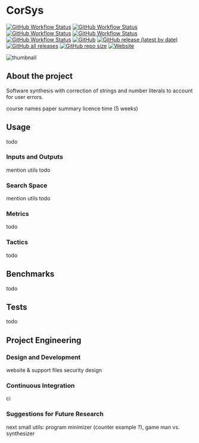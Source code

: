 # CorSys

[![GitHub Workflow Status](https://img.shields.io/github/workflow/status/orel-adivi/CorSys/Sanity%20Check%20-%20Build)](https://github.com/orel-adivi/CorSys/actions/workflows/build.yml)
[![GitHub Workflow Status](https://img.shields.io/github/workflow/status/orel-adivi/CorSys/Run%20all%20Unittests%20-%20Testing?label=tests)](https://github.com/orel-adivi/CorSys/actions/workflows/unittests.yml)
[![GitHub Workflow Status](https://img.shields.io/github/workflow/status/orel-adivi/CorSys/Run%20all%20Benchmarks%20-%20Testing?label=benchmarks)](https://github.com/orel-adivi/CorSys/actions/workflows/benchmarks.yml)
[![GitHub Workflow Status](https://img.shields.io/github/workflow/status/orel-adivi/CorSys/Check%20Style%20(Flake8%20&%20Pylint)%20-%20Style?label=style)](https://github.com/orel-adivi/CorSys/actions/workflows/style.yml)
[![GitHub Workflow Status](https://img.shields.io/github/workflow/status/orel-adivi/CorSys/Vulnerabilities%20Check%20(CodeQL)%20-%20Security?label=security)](https://github.com/orel-adivi/CorSys/actions/workflows/vulnerabilities.yml)
[![GitHub](https://img.shields.io/github/license/orel-adivi/CorSYs)](https://github.com/orel-adivi/CorSys/blob/main/LICENSE)
[![GitHub release (latest by date)](https://img.shields.io/github/v/release/orel-adivi/CorSys)](https://github.com/orel-adivi/CorSys/releases)
[![GitHub all releases](https://img.shields.io/github/downloads/orel-adivi/CorSys/total)](https://github.com/orel-adivi/CorSys/releases)
[![GitHub repo size](https://img.shields.io/github/repo-size/orel-adivi/CorSys)](https://github.com/orel-adivi/CorSys)
[![Website](https://img.shields.io/website?url=https%3A%2F%2Forel-adivi.github.io%2FCorSys%2F)](https://orel-adivi.github.io/CorSys/)

![thumbnail](/docs/thumbnail.png)

## About the project

Software synthesis with correction of strings and number literals to account for user errors.

course
names
paper
summary
licence
time (5 weeks)

## Usage

todo

### Inputs and Outputs

mention utils
todo

### Search Space

mention utils
todo

### Metrics

todo

### Tactics

todo

## Benchmarks

todo

## Tests

todo

## Project Engineering

### Design and Development

website & support files
security
design

### Continuous Integration
ci

### Suggestions for Future Research

next
small utils: program minimizer (counter example ?), game man vs. synthesizer
